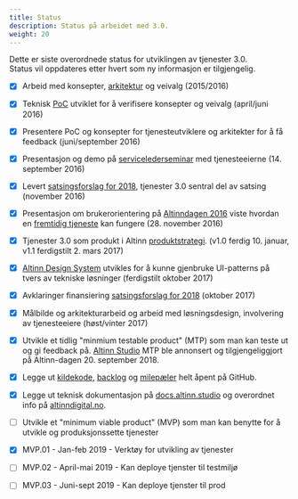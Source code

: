 ```yaml
---
title: Status
description: Status på arbeidet med 3.0.
weight: 20
---
```


Dette er siste overordnede status for utviklingen av tjenester 3.0.  
Status vil oppdateres etter hvert som ny informasjon er tilgjengelig.


 - [X] Arbeid med konsepter, [arkitektur](../architecture) og veivalg (2015/2016)
 - [X] Teknisk [PoC] utviklet for å verifisere konsepter og veivalg (april/juni 2016)
 - [X] Presentere PoC og konsepter for tjenesteutviklere og arkitekter for å få feedback (juni/september 2016)
 - [X] Presentasjon og demo på [servicelederseminar] med tjenesteeierne (14. september 2016)
 - [X] Levert [satsingsforslag for 2018](../satsingsforslag/), tjenester 3.0 sentral del av satsing (november 2016)
 - [X] Presentasjon om brukerorientering på [Altinndagen 2016] viste hvordan en [fremtidig tjeneste] kan fungere (28. november 2016)
 - [X] Tjenester 3.0 som produkt i Altinn [produktstrategi]. (v1.0 ferdig 10. januar, v1.1 ferdigstilt 2. mars 2017)
 - [X] [Altinn Design System](https://github.com/Altinn/DesignSystem) utvikles for å kunne gjenbruke UI-patterns på tvers av tekniske løsninger (ferdigstilt oktober 2017)
 - [X] Avklaringer finansiering [satsingsforslag for 2018](../satsingsforslag/) (oktober 2017)
 - [X] Målbilde og arkitekturarbeid og arbeid med løsningsdesign, involvering av tjenesteeiere (høst/vinter 2017)
 - [X] Utvikle et tidlig "minmium testable product" (MTP) som man kan teste ut og gi feedback på.
   [Altinn Studio](https://altinn.studio) MTP ble annonsert og tilgjengeliggjort på Altinn-dagen 20. september 2018.
 - [X] Legge ut [kildekode], [backlog] og [milepæler] helt åpent på GitHub.
 - [X] Legge ut teknisk dokumentasjon på [docs.altinn.studio] og overordnet info på [altinndigital.no].
 - [ ] Utvikle et "minimum viable product" (MVP) som man kan benytte for å utvikle og produksjonssette tjenester
  - [X] MVP.01 - Jan-feb 2019 - Verktøy for utvikling av tjenester
  - [ ] MVP.02 - April-mai 2019 - Kan deploye tjenster til testmiljø
  - [ ] MVP.03 - Juni-sept 2019 - Kan deploye tjenster til prod


[PoC]: https://en.wikipedia.org/wiki/Proof_of_concept
[servicelederseminar]: https://altinnett.brreg.no/SharePoint/Servicelederseminar/Servicelederseminar%202016/Referat%20servicelederseminar%2014.9.2016.pdf
[Altinndagen 2016]: https://altinnett.brreg.no/altinndagen2016/
[fremtidig tjeneste]: https://altinnett.brreg.no/Global/Altinndagen%202016/Finn%C3%B8ySaltnes-Enklere%20oppstart%20for%20grundere.pdf
[produktstrategi]: https://altinnett.brreg.no/no/Altinn/Altinn-strategi/
[alpha]: https://en.wikipedia.org/wiki/Software_release_life_cycle#Alpha
[Starte Enkeltpersonforetak]: http://altinn.github.io/DesignSystem/versjon-altinndagen/patterns/04-sider-90-starte-enk-00-starte-enk-0/04-sider-90-starte-enk-00-starte-enk-0.html
[kildekode]: https://github.com/Altinn/altinn-studio
[backlog]: https://github.com/Altinn/altinn-studio/issues
[milepæler]: https://github.com/Altinn/altinn-studio/milestones?direction=asc&sort=due_date&state=open
[docs.altinn.studio]: https://docs.altinn.studio
[altinndigital.no]: https://altinndigital.no/altinn-studio
